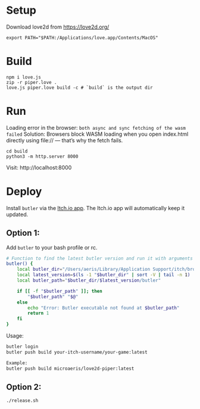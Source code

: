 # Setup

Download love2d from https://love2d.org/
```
export PATH="$PATH:/Applications/love.app/Contents/MacOS"
```

# Build

```
npm i love.js
zip -r piper.love .
love.js piper.love build -c # `build` is the output dir
```

# Run

Loading error in the browser: `both async and sync fetching of the wasm failed`
Solution:
Browsers block WASM loading when you open index.html directly using file:// — that’s why the fetch fails.

```
cd build
python3 -m http.server 8000
```
Visit:
http://localhost:8000

# Deploy

Install `butler` via the [Itch.io app](https://itch.io/app). The Itch.io app will automatically keep it updated.

## Option 1:
Add `butler` to your bash profile or rc.

```bash
# Function to find the latest butler version and run it with arguments
butler() {
    local butler_dir="/Users/aeris/Library/Application Support/itch/broth/butler/versions"
    local latest_version=$(ls -1 "$butler_dir" | sort -V | tail -n 1)
    local butler_path="$butler_dir/$latest_version/butler"

    if [[ -f "$butler_path" ]]; then
        "$butler_path" "$@"
    else
        echo "Error: Butler executable not found at $butler_path"
        return 1
    fi
}
```

Usage:
```bash
butler login
butler push build your-itch-username/your-game:latest

Example:
butler push build microaeris/love2d-piper:latest
```

## Option 2:
```bash
./release.sh
```
